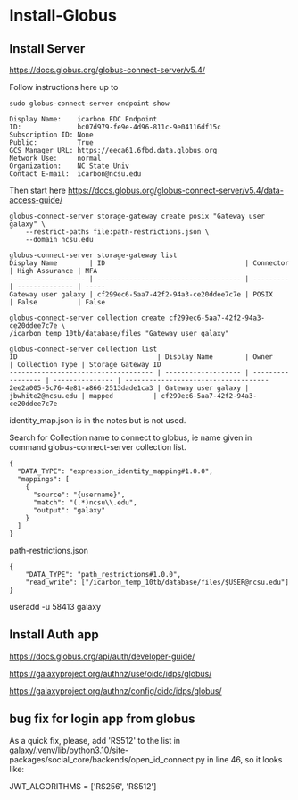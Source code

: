 # Install-Globus

## Install Server

https://docs.globus.org/globus-connect-server/v5.4/

Follow instructions here up to 

```
sudo globus-connect-server endpoint show

Display Name:    icarbon EDC Endpoint
ID:              bc07d979-fe9e-4d96-811c-9e04116df15c
Subscription ID: None
Public:          True
GCS Manager URL: https://eeca61.6fbd.data.globus.org
Network Use:     normal
Organization:    NC State Univ
Contact E-mail:  icarbon@ncsu.edu

```

Then start here
https://docs.globus.org/globus-connect-server/v5.4/data-access-guide/

```
globus-connect-server storage-gateway create posix "Gateway user galaxy" \
    --restrict-paths file:path-restrictions.json \
    --domain ncsu.edu
    
globus-connect-server storage-gateway list
Display Name        | ID                                   | Connector | High Assurance | MFA  
------------------- | ------------------------------------ | --------- | -------------- | -----
Gateway user galaxy | cf299ec6-5aa7-42f2-94a3-ce20ddee7c7e | POSIX     | False          | False

globus-connect-server collection create cf299ec6-5aa7-42f2-94a3-ce20ddee7c7e \
/icarbon_temp_10tb/database/files "Gateway user galaxy"

globus-connect-server collection list
ID                                   | Display Name        | Owner             | Collection Type | Storage Gateway ID                  
------------------------------------ | ------------------- | ----------------- | --------------- | ------------------------------------
2ee2a005-5c76-4e81-a866-2513dade1ca3 | Gateway user galaxy | jbwhite2@ncsu.edu | mapped          | cf299ec6-5aa7-42f2-94a3-ce20ddee7c7e

```

identity_map.json is in the notes but is not used.

Search for Collection name to connect to globus, ie name given in command globus-connect-server collection list.
```
{
  "DATA_TYPE": "expression_identity_mapping#1.0.0",
  "mappings": [
    {
      "source": "{username}",
      "match": "(.*)ncsu\\.edu",
      "output": "galaxy"
    }
  ]
}
```

path-restrictions.json
```
{
    "DATA_TYPE": "path_restrictions#1.0.0",
    "read_write": ["/icarbon_temp_10tb/database/files/$USER@ncsu.edu"]
}

```
useradd -u 58413 galaxy

## Install Auth app

https://docs.globus.org/api/auth/developer-guide/

https://galaxyproject.org/authnz/use/oidc/idps/globus/

https://galaxyproject.org/authnz/config/oidc/idps/globus/

## bug fix for login app from globus
As a quick fix, please, add 'RS512' to the list in galaxy/.venv/lib/python3.10/site-packages/social_core/backends/open_id_connect.py in line 46, so it looks like:

JWT_ALGORITHMS = ['RS256', 'RS512']


